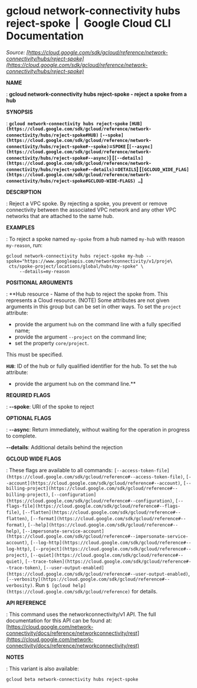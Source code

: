 # gcloud network-connectivity hubs reject-spoke  |  Google Cloud CLI Documentation

*Source: [https://cloud.google.com/sdk/gcloud/reference/network-connectivity/hubs/reject-spoke](https://cloud.google.com/sdk/gcloud/reference/network-connectivity/hubs/reject-spoke)*

**NAME**

: **gcloud network-connectivity hubs reject-spoke - reject a spoke from a hub**

**SYNOPSIS**

: **`gcloud network-connectivity hubs reject-spoke` `[HUB](https://cloud.google.com/sdk/gcloud/reference/network-connectivity/hubs/reject-spoke#HUB)` `[--spoke](https://cloud.google.com/sdk/gcloud/reference/network-connectivity/hubs/reject-spoke#--spoke)`=`SPOKE` [`[--async](https://cloud.google.com/sdk/gcloud/reference/network-connectivity/hubs/reject-spoke#--async)`] [`[--details](https://cloud.google.com/sdk/gcloud/reference/network-connectivity/hubs/reject-spoke#--details)`=`DETAILS`] [`[GCLOUD_WIDE_FLAG](https://cloud.google.com/sdk/gcloud/reference/network-connectivity/hubs/reject-spoke#GCLOUD-WIDE-FLAGS) …`]**

**DESCRIPTION**

: Reject a VPC spoke. By rejecting a spoke, you prevent or remove connectivity
between the associated VPC network and any other VPC networks that are attached
to the same hub.

**EXAMPLES**

: To reject a spoke named ``my-spoke`` from a hub
named ``my-hub`` with reason
``my-reason``, run:

```
gcloud network-connectivity hubs reject-spoke my-hub --spoke="https://www.googleapis.com/networkconnectivity/v1/proje\
 cts/spoke-project/locations/global/hubs/my-spoke" \
     --details=my-reason
```

**POSITIONAL ARGUMENTS**

: **Hub resource - Name of the hub to reject the spoke from. This represents a Cloud
resource. (NOTE) Some attributes are not given arguments in this group but can
be set in other ways.
To set the `project` attribute:

- provide the argument `hub` on the command line with a fully specified
name;
- provide the argument `--project` on the command line;
- set the property `core/project`.

This must be specified.

**`HUB`**:
ID of the hub or fully qualified identifier for the hub.
To set the `hub` attribute:

- provide the argument `hub` on the command line.**

**REQUIRED FLAGS**

: **--spoke**:
URI of the spoke to reject

**OPTIONAL FLAGS**

: **--async**:
Return immediately, without waiting for the operation in progress to complete.

**--details**:
Additional details behind the rejection

**GCLOUD WIDE FLAGS**

: These flags are available to all commands: `[--access-token-file](https://cloud.google.com/sdk/gcloud/reference#--access-token-file)`,
`[--account](https://cloud.google.com/sdk/gcloud/reference#--account)`, `[--billing-project](https://cloud.google.com/sdk/gcloud/reference#--billing-project)`,
`[--configuration](https://cloud.google.com/sdk/gcloud/reference#--configuration)`,
`[--flags-file](https://cloud.google.com/sdk/gcloud/reference#--flags-file)`,
`[--flatten](https://cloud.google.com/sdk/gcloud/reference#--flatten)`, `[--format](https://cloud.google.com/sdk/gcloud/reference#--format)`, `[--help](https://cloud.google.com/sdk/gcloud/reference#--help)`, `[--impersonate-service-account](https://cloud.google.com/sdk/gcloud/reference#--impersonate-service-account)`,
`[--log-http](https://cloud.google.com/sdk/gcloud/reference#--log-http)`,
`[--project](https://cloud.google.com/sdk/gcloud/reference#--project)`, `[--quiet](https://cloud.google.com/sdk/gcloud/reference#--quiet)`, `[--trace-token](https://cloud.google.com/sdk/gcloud/reference#--trace-token)`, `[--user-output-enabled](https://cloud.google.com/sdk/gcloud/reference#--user-output-enabled)`,
`[--verbosity](https://cloud.google.com/sdk/gcloud/reference#--verbosity)`.
Run `$ [gcloud help](https://cloud.google.com/sdk/gcloud/reference)` for details.

**API REFERENCE**

: This command uses the networkconnectivity/v1 API. The full documentation for
this API can be found at: [https://cloud.google.com/network-connectivity/docs/reference/networkconnectivity/rest](https://cloud.google.com/network-connectivity/docs/reference/networkconnectivity/rest)

**NOTES**

: This variant is also available:

```
gcloud beta network-connectivity hubs reject-spoke
```